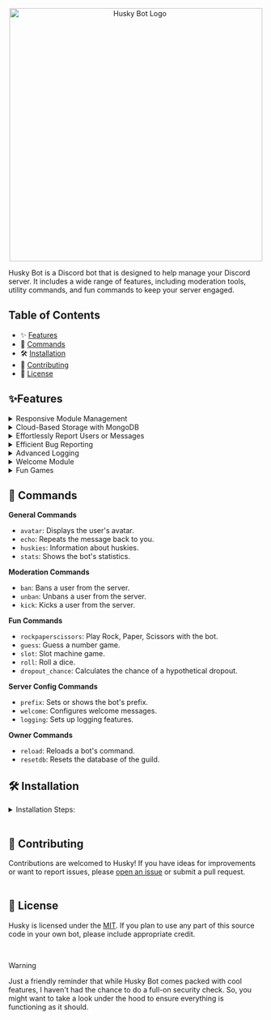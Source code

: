 <p align="center">
    <img src="https://github.com/Laernos/Husky/assets/55562998/2599079e-6371-4e72-944c-936ab0b532a1.png" alt="Husky Bot Logo" width="500">
</p>

Husky Bot is a Discord bot that is designed to help manage your Discord server. It includes a wide range of features, including moderation tools, utility commands, and fun commands to keep your server engaged.

## Table of Contents
- ✨ [Features](#features)
- 📜 [Commands](#commands)
- 🛠️ [Installation](#installation)
- 🤝 [Contributing](#contributing)
- 📄 [License](#license)

## ✨Features

<details>
<summary>Responsive Module Management</summary>
<br><table><tr>
<td valign="top">
Turn modules on or off with an intuitive toggle system, giving you complete control over your server's functionality.
</td>
<td align="right">
    <img src="https://github.com/Laernos/Husky/assets/55562998/604c1edb-36b6-4b27-a137-4a51ee89c828.gif" alt="Main Feature" width="600">
</td>
</tr></table></details>

<details>
<summary>Cloud-Based Storage with MongoDB</summary>
<br>
<table>
  <tr>
    <td valign="top">
Husky Bot harnesses the power of MongoDB, to ensure smooth management and operation across multiple servers. Each time Husky joins a new Discord server, it cleverly creates a unique database entry. This means every server gets its own dedicated space for bot configurations and data, allowing for highly personalized settings.
    </td>
    <td>
      <img src="https://github.com/Laernos/Husky/assets/55562998/2057963e-b47c-4454-a389-e9f5ff3ce6e5.png" alt="MongoDB" width="1500">
    </td>
  </tr>
  <tr>
    <td valign="top">
As the owner, you have full control over the bot's interactions with various servers. Whenever the bot joins or leaves a server, it automatically sends a notification to the support server. This notification includes essential information like the server owner's name, the total member count of the server, and the server's icon. This feature is designed to keep you well-informed about the bot's presence across different servers, ensuring effective monitoring and management of its activities.
    </td>
    <td>
      <img src="https://github.com/Laernos/Husky/assets/55562998/0d5af50f-57b7-4d16-a1f1-373911420a6b.png" alt="On server join" width="1500">
    </td>
  </tr>
</table>
</details>

<details>
<summary>Effortlessly Report Users or Messages</summary>
<br><table><tr>
<td valign="top">
The report module is a context menu, it allows members to access additional options by right-clicking on a member or message in the server.

If members right-click on a member, they will see an option to report them. If they select this option, they will be asked to provide a reason for the report.
This report will be sent to the server moderators.

If members right-click on a message, they will see an option to report the message. If they select this option, they will be asked to provide a reason for the report.
This report will be sent to the server moderators.
</td>
<td align="right">
    <img src="https://github.com/Laernos/Husky/assets/55562998/bbae1c39-b468-4278-9204-aa88e3543267.gif" alt="Report Message" width="500">
</td>
</tr></table></details>

<details>
<summary>Efficient Bug Reporting</summary>
<br><table><tr>
<td valign="top">
When server owners encounter issues with Husky Bot, they can easily report these through a user-friendly form directly within Discord.

Once a bug report is submitted, the system automatically sends a copy to both the reporter and the bot's support server. 

Users can report bugs effortlessly, ensuring quick fixes and stable performance.
</td>
<td align="right">
    <img src="https://github.com/Laernos/Husky/assets/55562998/e331d0f3-04fe-4bf6-8a7b-dbbe9f84b240.gif" alt="Bug Report" width="600">
</td>
</tr></table></details>

<details>
<summary>Advanced Logging</summary>
    <h3>Gain insights into your server's activity with detailed logs and analytics.</h3>
<br>
<table>
  <tr>
    <td valign="top">
        Server Logging <br><br>
      Tracks key server-wide events, such as role changes, channel updates, and server settings alterations.
    </td>
    <td>
      <img src="https://github.com/Laernos/Husky/assets/55562998/b2a9009f-22c5-4414-a746-7b76e418246c.png" alt="Toggle System" width="400">
    </td>
    <td valign="top">
        Member Logging <br><br>
      Monitors individual member actions like joins, leaves, nickname changes, and role assignments.
    </td>
    <td>
      <img src="https://github.com/Laernos/Husky/assets/55562998/23d9e403-2ac8-4047-81c1-be45925339b8.png" alt="Server Activity Insights" width="400">
    </td>
  </tr>
  <tr>
    <td valign="top">
        Moderation Logging <br><br>
      Records all moderation actions, such as kicks, bans, and unbans, providing a clear audit trail for moderators' actions.
    </td>
    <td>
      <img src="https://github.com/Laernos/Husky/assets/55562998/772d0209-1a19-4270-9e56-169b15b66cbc.png" alt="Real-time Monitoring" width="2000">
    </td>
    <td valign="top">
        Message Logging <br><br>
      Keeps a record of message activities, including message edits and deletions, which can be crucial for resolving disputes and monitoring compliance with server rules.
    </td>
    <td>
      <img src="https://github.com/Laernos/Husky/assets/55562998/2e9200db-456f-4bac-b6db-b170c1fd10c4.png" alt="Customizable Logging" width="2000">
    </td>
  </tr>
  <tr>
    <td valign="top">
        Voice Logging <br><br>
      Logs all voice channel activities, such as users joining or leaving voice channels, which can be useful for managing voice chat and resolving any related issues.
    </td>
    <td>
      <img src="https://github.com/Laernos/Husky/assets/55562998/f3c62a05-232e-4bef-81f5-1143f49c974c.png" alt="User-friendly Interface" width="800">
    </td>
    <td valign="top">
        Activity Logging <br><br>
      Keeps track of user statuses, such as when members start or stop playing games. This allows moderators to see who is active and what games are popular within the community.
    </td>
    <td>
      <img src="https://github.com/Laernos/Husky/assets/55562998/1df4e974-91a4-4565-86bf-60405566abb1.png" alt="Advanced Security" width="2000">
    </td>
  </tr>
</table>
</details>

<details>
<summary>Welcome Module</summary>
<br><table><tr>
<td valign="top">
The welcome module is a feature that allows you to customize the greeting message that is sent to new members when they join your server.

The bot will send a banner card to the designated channel every time a new member joins the server. The banner card will include the new member's name and profile picture.

The welcome module is a great way to make new members feel welcomed and included in your server. Have fun greeting your new members!
</td>
<td align="right">
    <img src="https://github.com/Laernos/Husky/assets/55562998/ee66798e-502f-468c-8a5d-997337d2b40c.png" alt="Welcome Banner" width="1000">  
</td>
</tr></table></details>

<details>
<summary>Fun Games</summary>
<br>
<table>
  <tr>
    <td valign="top">
      🔢 Counting Numbers<br>
      Welcome to the counting numbers! In this activity, members can participate by counting up in order.<br><br>
      To join the event, simply type a number in the channel. The next person must then type the next number in the sequence, and so on.<br><br>
      Rules:<br>
      - Only numbers are allowed (no decimals or negative numbers).<br>
      - You must type the next number in the sequence (e.g., if the last number typed was 3, you must type 4).<br>
      - Do not type a number that has already been used.<br>
      - Do not spam the channel with numbers.
    </td>
    <td>
      <img src="https://github.com/Laernos/Husky/assets/55562998/3b5aa61a-d6d2-49e7-a8ea-5804cb4a6bae.png" alt="Count Numbers" width="800">   
    </td>
  </tr>
  <tr>
    <td valign="top">
      💯 Guessing Numbers<br>
      Welcome to guessing the numbers! In this activity, the bot will create a random number between 0 and 100, and users will try to guess the number.<br><br>
      To participate, simply type your guess in the designated channel.<br><br>
      If you try to guess the number 5 times without success, the bot will give you a hint by saying the number is between two specific numbers (e.g., "The number is between 50 and 75").<br><br>
      The first person to guess the correct number wins the event. Have fun guessing!
    </td>
    <td>
      <img src="https://github.com/Laernos/Husky/assets/55562998/c3a87a8f-6b42-4e0c-aa1a-7dd93729d710.png" alt="Guess Number" width="800">    
    </td>
  </tr>
</table>
</details>


## 📜 Commands

**General Commands**  
- `avatar`: Displays the user's avatar.  
- `echo`: Repeats the message back to you.  
- `huskies`: Information about huskies.  
- `stats`: Shows the bot's statistics.

**Moderation Commands**  
- `ban`: Bans a user from the server.  
- `unban`: Unbans a user from the server.  
- `kick`: Kicks a user from the server.

**Fun Commands**  
- `rockpaperscissors`: Play Rock, Paper, Scissors with the bot.  
- `guess`: Guess a number game.  
- `slot`: Slot machine game.  
- `roll`: Roll a dice.  
- `dropout_chance`: Calculates the chance of a hypothetical dropout.

**Server Config Commands**  
- `prefix`: Sets or shows the bot's prefix.  
- `welcome`: Configures welcome messages.  
- `logging`: Sets up logging features.

**Owner Commands**  
- `reload`: Reloads a bot's command.  
- `resetdb`: Resets the database of the guild.


## 🛠️ Installation
<details>
<summary>Installation Steps:</summary>
<br>
Follow these steps to install and set up Husky:

1. **Clone the Repository:**

   Open your terminal or command prompt and navigate to the directory where you want to store your bot's code. Then, run the following command to clone the bot's repository:

   ```
   git clone https://github.com/Laernos/Husky.git
   ```
   
2. **Navigate to the Bot's Directory:**
   ```
   cd Husky
   ```

3. **Install Python and Dependencies:**
   
   Ensure you have Python installed on your system. You can download it from Python's official website. Next, create a virtual environment and activate it (recommended for isolation):
    ```
    python -m venv venv
    source venv/bin/activate  # On Windows, use: venv\Scripts\activate
    ```
4. **Invite the Bot to Your Discord Server:**

   - Create a Discord bot on the [Discord Developer Portal](https://discord.com/developers/docs/getting-started).

   - Copy your bot's token.

   - Use the provided invite link template or generate an OAuth2 invite link with the "bot" scope and the necessary permissions. Invite the bot to your server.
  

5. **MongoDB SETUP**
   
   Husky uses MongoDB for data storage. If you don't have a MongoDB account, follow these steps to create one:
    Create a MongoDB Atlas Account:
    
    - **Visit MongoDB Atlas:**
       
        Sign up for an account or log in if you already have one.
   
   - **Create a Cluster:**
    
        Once logged in, create a new cluster by following the provided instructions.
        Select a cloud provider and region that best suits your needs.
     
    - **Set Up Database User:**
    
        In your MongoDB Atlas dashboard, navigate to the "Database Access" section.
        Click "Add New Database User" and create a username and password. Remember these credentials.
   
    - **Whitelist Your IP Address:**
    
        In the "Network Access" section, click "Add IP Address" and whitelist your current IP address.
      
    - **Get Connection String:**
    
        In your cluster's dashboard, click "Connect" and choose "Connect Your Application."
      
        Copy the connection string and replace <password> with the database user's password.
      
        Example connection string:
        ```
        mongodb+srv://<username>:<password>@cluster0.mongodb.net/<database-name>?retryWrites=true&w=majority
        ```

      
5. **Configure the bot**
   
    Create a `.env` file in the root directory of your Husky bot project and fill it with the following variables:
   ```env
    DISCORD_API_TOKEN= "YOUR_DISCORD_API_TOKEN_HERE"
    GUILD = "YOUR_GUILD_NAME"
    GUILD_INVITE = "YOUR_GUILD_INVITE_LINK"
    MONGO_TOKEN= "YOUR_MONGO_DB_TOKEN"
    API_KEY= 'YOUR_API_KEY'
    OWNER_ID = "YOUR_OWNER_USER_ID"
    STATUS_PAGE = 'https://huskybot1.statuspage.io/'
    BOT_INVITE_LINK = 'YOUR_BOT_INVITE_LINK'
    BUG_REPORT_CHANNEL_ID = 'YOUR_BUG_REPORT_CHANNEL_ID'
    BOT_STATUS_CHANNEL_ID = "YOUR_STATUS_CHANNEL_ID"
    BOT_ID = 'YOUR_BOT_ID'

6. **Customize and Enjoy**

    Customize your bot's behavior and commands as needed. Refer to the README and documentation for more details on configuring and using Husky.

    That's it! Husky bot should now be installed and ready to use on your server.
</details>
<br>

## 🤝 Contributing

Contributions are welcomed to Husky! If you have ideas for improvements or want to report issues, please [open an issue](https://github.com/Laernos/Husky/issues) or submit a pull request.
<br><br>

## 📄 License

Husky is licensed under the [MIT](LICENSE). If you plan to use any part of this source code in your own bot, please include appropriate credit.

<br>

> [!WARNING]
> Just a friendly reminder that while Husky Bot comes packed with cool features, I haven't had the chance to do a full-on security check. So, you might want to take a look under the hood to ensure everything is functioning as it should.
